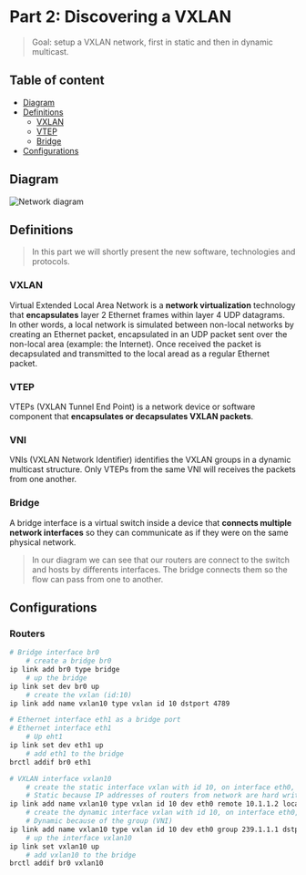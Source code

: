 # Part 2: Discovering a VXLAN

> Goal: setup a VXLAN network, first in static and then in dynamic multicast.

## Table of content
- [Diagram](#diagram)
- [Definitions](#definitions)
	- [VXLAN](#vxlan)
	- [VTEP](#vtep)
	- [Bridge](#bridge)
- [Configurations](#configurations)

## Diagram

![Network diagram](./images/p2-diagram.png)

## Definitions

> In this part we will shortly present the new software, technologies and protocols.

### VXLAN

Virtual Extended Local Area Network is a **network virtualization** technology that **encapsulates** layer 2 Ethernet frames within layer 4 UDP datagrams.<br>In other words, a local network is simulated between non-local networks by creating an Ethernet packet, encapsulated in an UDP packet sent over the non-local area (example: the Internet). Once received the packet is decapsulated and transmitted to the local aread as a regular Ethernet packet.

### VTEP

VTEPs (VXLAN Tunnel End Point) is a network device or software component that **encapsulates or decapsulates VXLAN packets**.

### VNI
VNIs (VXLAN Network Identifier) identifies the VXLAN groups in a dynamic multicast structure. Only VTEPs from the same VNI will receives the packets from one another.

### Bridge

A bridge interface is a virtual switch inside a device that **connects multiple network interfaces** so they can communicate as if they were on the same physical network.<br>
> In our diagram we can see that our routers are connect to the switch and hosts by differents interfaces. The bridge connects them so the flow can pass from one to another.

## Configurations

### Routers
```sh
# Bridge interface br0
	# create a bridge br0
ip link add br0 type bridge
	# up the bridge
ip link set dev br0 up
	# create the vxlan (id:10)
ip link add name vxlan10 type vxlan id 10 dstport 4789

# Ethernet interface eth1 as a bridge port
# Ethernet interface eth1
	# Up eht1
ip link set dev eth1 up
	# add eth1 to the bridge
brctl addif br0 eth1

# VXLAN interface vxlan10
	# create the static interface vxlan with id 10, on interface eth0, part of group 239.1.1.1 on port 4789
	# Static because IP addresses of routers from network are hard written
ip link add name vxlan10 type vxlan id 10 dev eth0 remote 10.1.1.2 local 10.1.1.1 dstport 4789
	# create the dynamic interface vxlan with id 10, on interface eth0, part of group 239.1.1.1 on port 4789
	# Dynamic because of the group (VNI)
ip link add name vxlan10 type vxlan id 10 dev eth0 group 239.1.1.1 dstport 4789
	# up the interface vxlan10
ip link set vxlan10 up
	# add vxlan10 to the bridge
brctl addif br0 vxlan10
```
